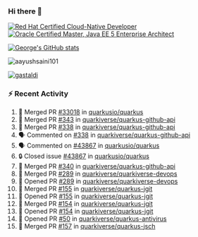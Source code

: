 ### Hi there 👋

<!--START_SECTION:badges-->
[![Red Hat Certified Cloud-Native Developer](https://images.credly.com/size/110x110/images/12ef4e4e-3d8d-4caf-9ab1-858c5bcb9619/image.png)](http://www.credly.com/badges/b6402e31-0894-48e6-b488-e2e551dcc809 "Red Hat Certified Cloud-Native Developer")
[![Oracle Certified Master, Java EE 5 Enterprise Architect](https://images.credly.com/size/110x110/images/1fa3549c-674c-4779-b3d6-d7d64eac2c23/Oracle-Certification-badge_OC-Master.png)](http://www.credly.com/badges/2565574e-b81d-410e-ab7d-24666ddcbe00 "Oracle Certified Master, Java EE 5 Enterprise Architect")
<!--END_SECTION:badges-->

[![George's GitHub stats](https://github-readme-stats.vercel.app/api?username=gastaldi&show=reviews,prs_merged&hide=contribs,prs&theme=transparent&show_icons=true)](https://github.com/anuraghazra/github-readme-stats)

<p align="left"> <img src="https://komarev.com/ghpvc/?username=gastaldi&label=Profile%20views&color=0e75b6&style=for-the-badge" alt="aayushsaini101" /> </p>

<p align="left"> <a href="https://github.com/ryo-ma/github-profile-trophy"><img src="https://github-profile-trophy.vercel.app/?username=gastaldi" alt="gastaldi" /></a> </p>

### :zap: Recent Activity

<!--START_SECTION:activity-->
1. 🎉 Merged PR [#33018](https://github.com/quarkusio/quarkus/pull/33018) in [quarkusio/quarkus](https://github.com/quarkusio/quarkus)
2. 🎉 Merged PR [#343](https://github.com/quarkiverse/quarkus-github-api/pull/343) in [quarkiverse/quarkus-github-api](https://github.com/quarkiverse/quarkus-github-api)
3. 🎉 Merged PR [#338](https://github.com/quarkiverse/quarkus-github-api/pull/338) in [quarkiverse/quarkus-github-api](https://github.com/quarkiverse/quarkus-github-api)
4. 🗣 Commented on [#338](https://github.com/quarkiverse/quarkus-github-api/pull/338#issuecomment-2411954768) in [quarkiverse/quarkus-github-api](https://github.com/quarkiverse/quarkus-github-api)
5. 🗣 Commented on [#43867](https://github.com/quarkusio/quarkus/issues/43867#issuecomment-2411945685) in [quarkusio/quarkus](https://github.com/quarkusio/quarkus)
6. 🔒 Closed issue [#43867](https://github.com/quarkusio/quarkus/issues/43867) in [quarkusio/quarkus](https://github.com/quarkusio/quarkus)
7. 🎉 Merged PR [#340](https://github.com/quarkiverse/quarkus-github-api/pull/340) in [quarkiverse/quarkus-github-api](https://github.com/quarkiverse/quarkus-github-api)
8. 🎉 Merged PR [#289](https://github.com/quarkiverse/quarkiverse-devops/pull/289) in [quarkiverse/quarkiverse-devops](https://github.com/quarkiverse/quarkiverse-devops)
9. 💪 Opened PR [#289](https://github.com/quarkiverse/quarkiverse-devops/pull/289) in [quarkiverse/quarkiverse-devops](https://github.com/quarkiverse/quarkiverse-devops)
10. 🎉 Merged PR [#155](https://github.com/quarkiverse/quarkus-jgit/pull/155) in [quarkiverse/quarkus-jgit](https://github.com/quarkiverse/quarkus-jgit)
11. 💪 Opened PR [#155](https://github.com/quarkiverse/quarkus-jgit/pull/155) in [quarkiverse/quarkus-jgit](https://github.com/quarkiverse/quarkus-jgit)
12. 🎉 Merged PR [#154](https://github.com/quarkiverse/quarkus-jgit/pull/154) in [quarkiverse/quarkus-jgit](https://github.com/quarkiverse/quarkus-jgit)
13. 💪 Opened PR [#154](https://github.com/quarkiverse/quarkus-jgit/pull/154) in [quarkiverse/quarkus-jgit](https://github.com/quarkiverse/quarkus-jgit)
14. 💪 Opened PR [#50](https://github.com/quarkiverse/quarkus-antivirus/pull/50) in [quarkiverse/quarkus-antivirus](https://github.com/quarkiverse/quarkus-antivirus)
15. 🎉 Merged PR [#157](https://github.com/quarkiverse/quarkus-jsch/pull/157) in [quarkiverse/quarkus-jsch](https://github.com/quarkiverse/quarkus-jsch)
<!--END_SECTION:activity-->
